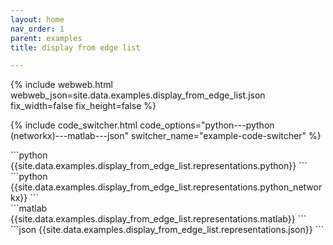 ```yaml
---
layout: home
nav_order: 1
parent: examples
title: display from edge list

---
```


{% include webweb.html webweb_json=site.data.examples.display_from_edge_list.json fix_width=false fix_height=false %}

{% include code_switcher.html code_options="python---python (networkx)---matlab---json" switcher_name="example-code-switcher" %}
<div class='select-code-block example-code-switcher python-code-block select-code-block-visible'></div>
```python
{{site.data.examples.display_from_edge_list.representations.python}}
```
<div class='select-code-block example-code-switcher python_networkx-code-block'></div>
```python
{{site.data.examples.display_from_edge_list.representations.python_networkx}}
```
<div class='select-code-block example-code-switcher matlab-code-block'></div>
```matlab
{{site.data.examples.display_from_edge_list.representations.matlab}}
```
<div class='select-code-block example-code-switcher json-code-block'></div>
```json
{{site.data.examples.display_from_edge_list.representations.json}}
```